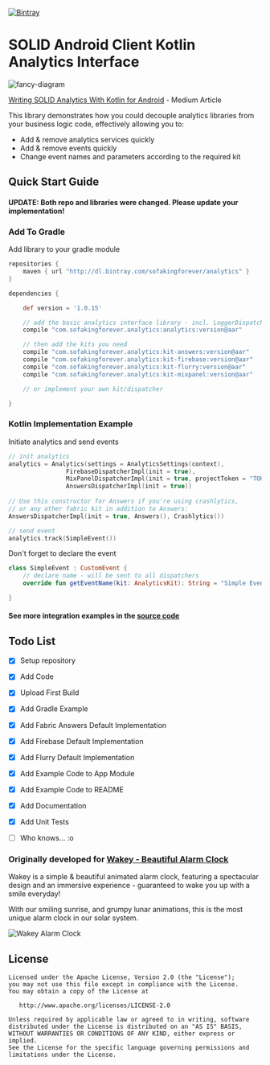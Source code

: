 [ ![Bintray](https://api.bintray.com/packages/sofakingforever/analytics/kotlin-analytics/images/download.svg) ](https://bintray.com/sofakingforever/analytics/kotlin-analytics/_latestVersion)


# SOLID Android Client Kotlin Analytics Interface

![fancy-diagram](https://cdn-images-1.medium.com/max/2000/1*WS5jAiurPYSrY_RdGDK8pQ.png)

[Writing SOLID Analytics With Kotlin for Android](https://medium.com/@nadavfima/how-to-build-better-analytics-with-kotlin-60ab50ce25ac) - Medium Article

This library demonstrates how you could decouple analytics libraries from your business logic code, effectively allowing you to:
* Add & remove analytics services quickly
* Add & remove events quickly
* Change event names and parameters according to the required kit

## Quick Start Guide

#### UPDATE: Both repo and libraries were changed. Please update your implementation!
### Add To Gradle
Add library to your gradle module

```gradle
repositories {
    maven { url "http://dl.bintray.com/sofakingforever/analytics" }
}

dependencies {

    def version = '1.0.15'

    // add the basic analytics interface library - incl. LoggerDispatcher
    compile "com.sofakingforever.analytics:analytics:version@aar"

    // then add the kits you need
    compile "com.sofakingforever.analytics:kit-answers:version@aar"
    compile "com.sofakingforever.analytics:kit-firebase:version@aar"
    compile "com.sofakingforever.analytics:kit-flurry:version@aar"
    compile "com.sofakingforever.analytics:kit-mixpanel:version@aar"

    // or implement your own kit/dispatcher

}
```

### Kotlin Implementation Example
Initiate analytics and send events

```kotlin
// init analytics
analytics = Analytics(settings = AnalyticsSettings(context),
                FirebaseDispatcherImpl(init = true),
                MixPanelDispatcherImpl(init = true, projectToken = "TOKEN"),
                AnswersDispatcherImpl(init = true))
                
// Use this constructor for Answers if you're using crashlytics,
// or any other fabric kit in addition to Answers:
AnswersDispatcherImpl(init = true, Answers(), Crashlytics())

// send event
analytics.track(SimpleEvent())
```

Don't forget to declare the event
```kotlin
class SimpleEvent : CustomEvent {
    // declare name - will be sent to all dispatchers
    override fun getEventName(kit: AnalyticsKit): String = "Simple Event"

}
```

#### See more integration examples in the [source code](https://github.com/sofakingforever/kotlin-analytics/tree/master/app/src/main/java/com/sofakingforever/example)

## Todo List

- [x] Setup repository
- [x] Add Code
- [x] Upload First Build
- [x] Add Gradle Example
- [x] Add Fabric Answers Default Implementation
- [x] Add Firebase Default Implementation
- [x] Add Flurry Default Implementation
- [x] Add Example Code to App Module
- [x] Add Example Code to README
- [x] Add Documentation
- [x] Add Unit Tests
- [ ] Who knows... :o


### Originally developed for [Wakey - Beautiful Alarm Clock](https://play.google.com/store/apps/details?id=com.sofaking.moonworshipper&hl=en_US)

Wakey is a simple & beautiful animated alarm clock, featuring a spectacular design and an immersive experience - guaranteed to wake you up with a smile everyday!

With our smiling sunrise, and grumpy lunar animations, this is the most unique alarm clock in our solar system.

![Wakey Alarm Clock](https://cdn-images-1.medium.com/max/2000/1*DhcklS1xNZwHogX0wDQEyw.png)

License
-------

    Licensed under the Apache License, Version 2.0 (the "License");
    you may not use this file except in compliance with the License.
    You may obtain a copy of the License at

       http://www.apache.org/licenses/LICENSE-2.0

    Unless required by applicable law or agreed to in writing, software
    distributed under the License is distributed on an "AS IS" BASIS,
    WITHOUT WARRANTIES OR CONDITIONS OF ANY KIND, either express or implied.
    See the License for the specific language governing permissions and
    limitations under the License.

